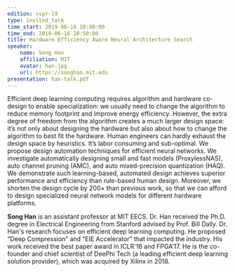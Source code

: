 ```yaml
---
edition: cvpr-19
type: invited_talk
time_start: 2019-06-16 10:00:00
time_end: 2019-06-16 10:50:00
title: Hardware Efficiency Aware Neural Architecture Search
speaker:
    name: Song Han
    affiliation: MIT
    avatar: han.jpg
    url: https://songhan.mit.edu
presentation: han-talk.pdf
---
```

Efficient deep learning computing requires algorithm and hardware co-design to enable specialization: we usually need to change the algorithm to reduce memory footprint and improve energy efficiency. However, the extra degree of freedom from the algorithm creates a much larger design space: it’s not only about designing the hardware but also about how to change the algorithm to best fit the hardware. Human engineers can hardly exhaust the design space by heuristics. It’s labor consuming and sub-optimal. We propose design automation techniques for efficient neural networks. We investigate automatically designing small and fast models (ProxylessNAS), auto channel pruning (AMC), and auto mixed-precision quantization (HAQ). We demonstrate such learning-based, automated design achieves superior performance and efficiency than rule-based human design. Moreover, we shorten the design cycle by 200× than previous work, so that we can afford to design specialized neural network models for different hardware platforms.

**Song Han** is an assistant professor at MIT EECS. Dr. Han received the Ph.D. degree in Electrical Engineering from Stanford advised by Prof. Bill Dally. Dr. Han's research focuses on efficient deep learning computing. He proposed “Deep Compression” and “EIE Accelerator" that impacted the industry. His work received the best paper award in ICLR'16 and FPGA’17. He is the co-founder and chief scientist of DeePhi Tech (a leading efficient deep learning solution provider), which was acquired by Xilinx in 2018. 

